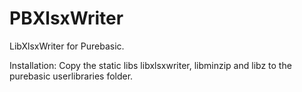 # PBXlsxWriter
LibXlsxWriter for Purebasic.

Installation:
Copy the static libs libxlsxwriter, libminzip and libz to the purebasic userlibraries folder.

